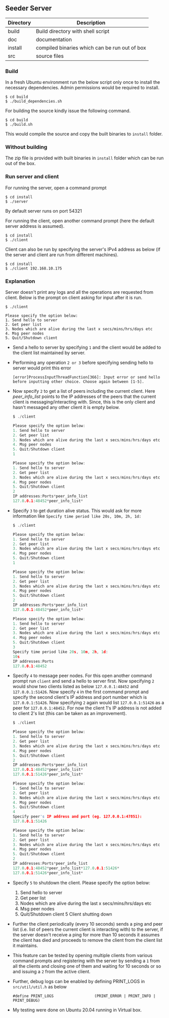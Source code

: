 ## Seeder Server


| Directory		| Description								|
| ----------------------- | -------------------------------------------------------------	|
| build			| Build directory with shell script				|
| doc			| documentation							|
| install			| compiled binaries which can be run out of box	|
| src				| source files								|

### Build

In a fresh Ubuntu environment run the below script only once to install 
the necessary dependencies. Admin permissions would be required to install.


    $ cd build
    $ ./build_dependencies.sh

For building the source kindly issue the following command.
        
    $ cd build
    $ ./build.sh

This would compile the source and copy the built binaries to `install` folder.


### Without building

The zip file is provided with built binaries in `install` folder which can be run out of the box. 


### Run server and client

For running the server, open a command prompt

	$ cd install
	$ ./server

By default server runs on port 54321

For running the client, open another command prompt (here the default server address is assumed).

	$ cd install
	$ ./client

Client can also be run by specifying the server's IPv4 address as below (if the server and client are run from different machines).

	$ cd install
	$ ./client 192.168.10.175

### Explanation

Server doesn't print any logs and all the operations are requested from client. Below is the prompt on client asking for input after it is run.

	$ ./client 

	Please specify the option below:
	1. Send hello to server
	2. Get peer list
	3. Nodes which are alive during the last x secs/mins/hrs/days etc
	4. Msg peer nodes
	5. Quit/Shutdown client


- Send a hello to server by specifying `1` and the client would be added to the client list maintained by server.
- Performing any operation `2 or 3` before specifying sending hello to server would print this error
	
	```
	[error]ProcessInputThreadFunction[366]: Input error or send hello before inputting other choice. Choose again between [1-5].
	```
	
- Now specify `2` to get a list of peers including the current client. Here *peer_info_list* points to the IP addresses of the peers that the current client is messaging/interacting with. Since, this is the only client and hasn't messaged any other client it is empty below.

	```c
	$ ./client 

	Please specify the option below:
	1. Send hello to server
	2. Get peer list
	3. Nodes which are alive during the last x secs/mins/hrs/days etc
	4. Msg peer nodes
	5. Quit/Shutdown client
	1

	Please specify the option below:
	1. Send hello to server
	2. Get peer list
	3. Nodes which are alive during the last x secs/mins/hrs/days etc
	4. Msg peer nodes
	5. Quit/Shutdown client
	2
	IP addresses:Ports*peer_info_list
	127.0.0.1:48452*peer_info_list*

	```

- Specify `3` to get duration alive status. This would ask for more information like `Specify time period like 20s, 10m, 2h, 1d:`

	```c
	$ ./client 

	Please specify the option below:
	1. Send hello to server
	2. Get peer list
	3. Nodes which are alive during the last x secs/mins/hrs/days etc
	4. Msg peer nodes
	5. Quit/Shutdown client
	1

	Please specify the option below:
	1. Send hello to server
	2. Get peer list
	3. Nodes which are alive during the last x secs/mins/hrs/days etc
	4. Msg peer nodes
	5. Quit/Shutdown client
	2
	IP addresses:Ports*peer_info_list
	127.0.0.1:48452*peer_info_list*

	Please specify the option below:
	1. Send hello to server
	2. Get peer list
	3. Nodes which are alive during the last x secs/mins/hrs/days etc
	4. Msg peer nodes
	5. Quit/Shutdown client
	3
	Specify time period like 20s, 10m, 2h, 1d:
	10s
	IP addresses:Ports
	127.0.0.1:48452


	```
	
- Specify `4` to message peer nodes. For this open another command prompt run `client` and send a hello to server first. Now specifying `2` would show two clients listed as below `127.0.0.1:48452` and `127.0.0.1:51426`. Now specify `4` in the first command prompt and specify the second client's IP address and port number which is `127.0.0.1:51426`. Now specifying `2` again would list `127.0.0.1:51426` as a peer for `127.0.0.1:48452`. For now the client 1's IP address is not added to client 2's list (this can be taken as an improvement). 

	```c
	$ ./client 

	Please specify the option below:
	1. Send hello to server
	2. Get peer list
	3. Nodes which are alive during the last x secs/mins/hrs/days etc
	4. Msg peer nodes
	5. Quit/Shutdown client
	2
	IP addresses:Ports*peer_info_list
	127.0.0.1:48452*peer_info_list*
	127.0.0.1:51426*peer_info_list*

	Please specify the option below:
	1. Send hello to server
	2. Get peer list
	3. Nodes which are alive during the last x secs/mins/hrs/days etc
	4. Msg peer nodes
	5. Quit/Shutdown client
	4
	Specify peer's IP address and port (eg. 127.0.0.1:47851):
	127.0.0.1:51426

	Please specify the option below:
	1. Send hello to server
	2. Get peer list
	3. Nodes which are alive during the last x secs/mins/hrs/days etc
	4. Msg peer nodes
	5. Quit/Shutdown client
	2
	IP addresses:Ports*peer_info_list
	127.0.0.1:48452*peer_info_list*127.0.0.1:51426*
	127.0.0.1:51426*peer_info_list*

	```
- Specify `5` to shutdown the client.
	Please specify the option below:
	1. Send hello to server
	2. Get peer list
	3. Nodes which are alive during the last x secs/mins/hrs/days etc
	4. Msg peer nodes
	5. Quit/Shutdown client
	5
	Client shutting down

- Further the client periodically (every 10 seconds) sends a ping and peer list (i.e. list of peers the current client is interacting with) to the server, if the server doesn't receive a ping for more than 10 seconds it assumes the client has died and proceeds to remove the client from the client list it maintains. 
- This feature can be tested by opening multiple clients from various command prompts and registering with the server by sending a `1` from all the clients and closing one of them and waiting for 10 seconds or so and issuing a `2` from the active client.
- Further, debug logs can be enabled by defining PRINT_LOGS in `src/util/util.h` as below

	```
	#define PRINT_LOGS                  (PRINT_ERROR | PRINT_INFO | PRINT_DEBUG)
	```
- My testing were done on Ubuntu 20.04 running in Virtual box.
